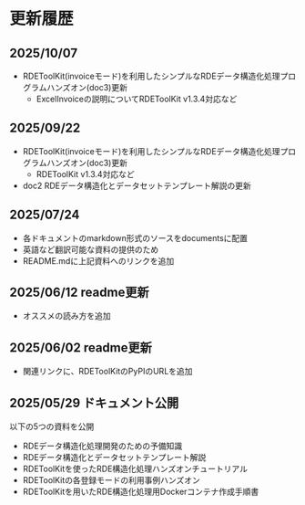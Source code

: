 # 更新履歴

## 2025/10/07
- RDEToolKit(invoiceモード)を利用したシンプルなRDEデータ構造化処理プログラムハンズオン(doc3)更新
  - ExcelInvoiceの説明についてRDEToolKit v1.3.4対応など

## 2025/09/22
- RDEToolKit(invoiceモード)を利用したシンプルなRDEデータ構造化処理プログラムハンズオン(doc3)更新
  - RDEToolKit v1.3.4対応など
- doc2 RDEデータ構造化とデータセットテンプレート解説の更新

## 2025/07/24
- 各ドキュメントのmarkdown形式のソースをdocumentsに配置
- 英語など翻訳可能な資料の提供のため
- README.mdに上記資料へのリンクを追加

## 2025/06/12 readme更新
-  オススメの読み方を追加

## 2025/06/02 readme更新
- 関連リンクに、RDEToolKitのPyPIのURLを追加

## 2025/05/29 ドキュメント公開
以下の5つの資料を公開
- RDEデータ構造化処理開発のための予備知識
- RDEデータ構造化とデータセットテンプレート解説
- RDEToolKitを使ったRDE構造化処理ハンズオンチュートリアル
- RDEToolKitの各登録モードの利用事例ハンズオン
- RDEToolKitを用いたRDE構造化処理用Dockerコンテナ作成手順書

